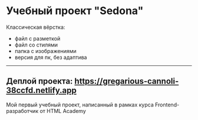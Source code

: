 Учебный проект "Sedona"
========================
Классическая вёрстка:
* файл с разметкой
* файл со стилями
* папка с изображениями
* версия для пк, без адаптива
---
Деплой проекта: https://gregarious-cannoli-38ccfd.netlify.app
---
Мой первый учебный проект, написанный в рамках курса Frontend-разработчик от HTML Academy
